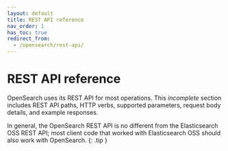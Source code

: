 ```yaml
---
layout: default
title: REST API reference
nav_order: 1
has_toc: true
redirect_from:
  - /opensearch/rest-api/
---
```


# REST API reference

OpenSearch uses its REST API for most operations. This _incomplete_ section includes REST API paths, HTTP verbs, supported parameters, request body details, and example responses.

In general, the OpenSearch REST API is no different from the Elasticsearch OSS REST API; most client code that worked with Elasticsearch OSS should also work with OpenSearch.
{: .tip }
